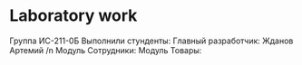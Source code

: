 # Laboratory work 
Группа ИС-211-0Б
Выполнили стунденты:
Главный разработчик: Жданов Артемий /n
Модуль Сотрудники:
Модуль Товары:
